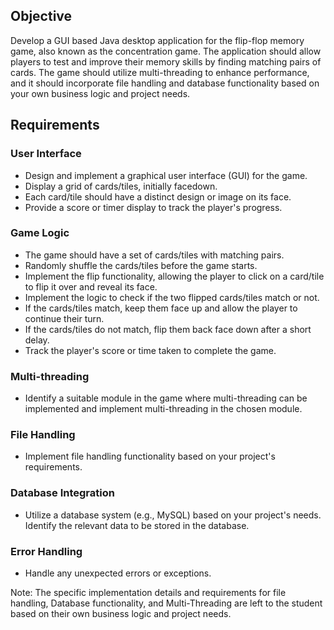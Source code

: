 ## Objective
Develop a GUI based Java desktop application for the flip-flop memory game, also known as the concentration game. The application should allow players to test and improve their memory skills by finding matching pairs of cards. The game should utilize multi-threading to enhance performance, and it should incorporate file handling and database functionality based on your own business logic and project needs.

## Requirements
### User Interface
- Design and implement a graphical user interface (GUI) for the game.
- Display a grid of cards/tiles, initially facedown.
- Each card/tile should have a distinct design or image on its face.
- Provide a score or timer display to track the player's progress.

### Game Logic
- The game should have a set of cards/tiles with matching pairs.
- Randomly shuffle the cards/tiles before the game starts.
- Implement the flip functionality, allowing the player to click on a card/tile to flip it over and reveal its face.
- Implement the logic to check if the two flipped cards/tiles match or not.
- If the cards/tiles match, keep them face up and allow the player to continue their turn.
- If the cards/tiles do not match, flip them back face down after a short delay.
- Track the player's score or time taken to complete the game.

### Multi-threading
- Identify a suitable module in the game where multi-threading can be implemented and implement multi-threading in the chosen module.

### File Handling
- Implement file handling functionality based on your project's requirements.

### Database Integration
- Utilize a database system (e.g., MySQL) based on your project's needs. Identify the relevant data to be stored in the database.

### Error Handling
- Handle any unexpected errors or exceptions.

Note: The specific implementation details and requirements for file handling, Database functionality, and Multi-Threading are left to the student based on their own business logic and project needs.
